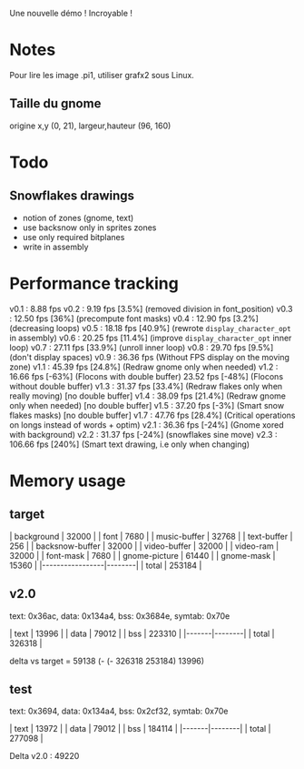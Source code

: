 Une nouvelle démo ! Incroyable !

# Notes

Pour lire les image .pi1, utiliser grafx2 sous Linux.

## Taille du gnome

origine x,y (0, 21), largeur,hauteur (96, 160)

# Todo

## Snowflakes drawings

- notion of zones (gnome, text)
- use backsnow only in sprites zones
- use only required bitplanes
- write in assembly

# Performance tracking

v0.1 :  8.88 fps
v0.2 :  9.19 fps [3.5%]  (removed division in font_position)
v0.3 : 12.50 fps [36%]   (precompute font masks)
v0.4 : 12.90 fps [3.2%]  (decreasing loops)
v0.5 : 18.18 fps [40.9%] (rewrote `display_character_opt` in assembly)
v0.6 : 20.25 fps [11.4%] (improve `display_character_opt` inner loop)
v0.7 : 27.11 fps [33.9%] (unroll inner loop)
v0.8 : 29.70 fps [9.5%]  (don't display spaces)
v0.9 : 36.36 fps         (Without FPS display on the moving zone)
v1.1 : 45.39 fps [24.8%] (Redraw gnome only when needed)
v1.2 : 16.66 fps [-63%]  (Flocons with double buffer)
       23.52 fps [-48%]  (Flocons without double buffer)
v1.3 : 31.37 fps [33.4%] (Redraw flakes only when really moving) [no double buffer]
v1.4 : 38.09 fps [21.4%] (Redraw gnome only when needed) [no double buffer]
v1.5 : 37.20 fps [-3%]   (Smart snow flakes masks) [no double buffer]
v1.7 : 47.76 fps [28.4%] (Critical operations on longs instead of words + optim)
v2.1 : 36.36 fps [-24%]  (Gnome xored with background)
v2.2 : 31.37 fps [-24%]  (snowflakes sine move)
v2.3 : 106.66 fps [240%] (Smart text drawing, i.e only when changing)

# Memory usage

## target

| background      | 32000  |
| font            | 7680   |
| music-buffer    | 32768  |
| text-buffer     | 256    |
| backsnow-buffer | 32000  |
| video-buffer    | 32000  |
| video-ram       | 32000  |
| font-mask       | 7680   |
| gnome-picture   | 61440  |
| gnome-mask      | 15360  |
|-----------------|--------|
| total           | 253184 |

## v2.0

text: 0x36ac, data: 0x134a4, bss: 0x3684e, symtab: 0x70e

| text  | 13996  |
| data  | 79012  |
| bss   | 223310 |
|-------|--------|
| total | 326318 |

delta vs target = 59138 (- (- 326318 253184) 13996)

## test

text: 0x3694, data: 0x134a4, bss: 0x2cf32, symtab: 0x70e

| text  | 13972  |
| data  | 79012  |
| bss   | 184114 |
|-------|--------|
| total | 277098 |

Delta v2.0 : 49220


